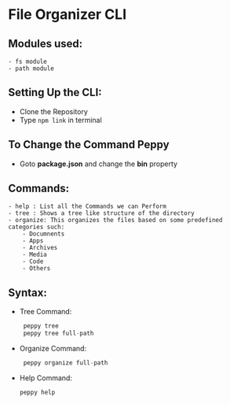# File Organizer CLI

## Modules used:
    - fs module
    - path module

## Setting Up the CLI:
- Clone the Repository
- Type ``` npm link ``` in terminal

## To Change the Command Peppy
- Goto <b>package.json</b> and change the <b>bin</b> property

## Commands:
    - help : List all the Commands we can Perform
    - tree : Shows a tree like structure of the directory
    - organize: This organizes the files based on some predefined categories such:
        - Documnents
        - Apps
        - Archives
        - Media
        - Code
        - Others

## Syntax:
- Tree Command: 
    ```js
     peppy tree 
     peppy tree full-path
     ```


- Organize Command:
    ```js
     peppy organize full-path
    ```


- Help Command:
    ```js
    peppy help
    ```


